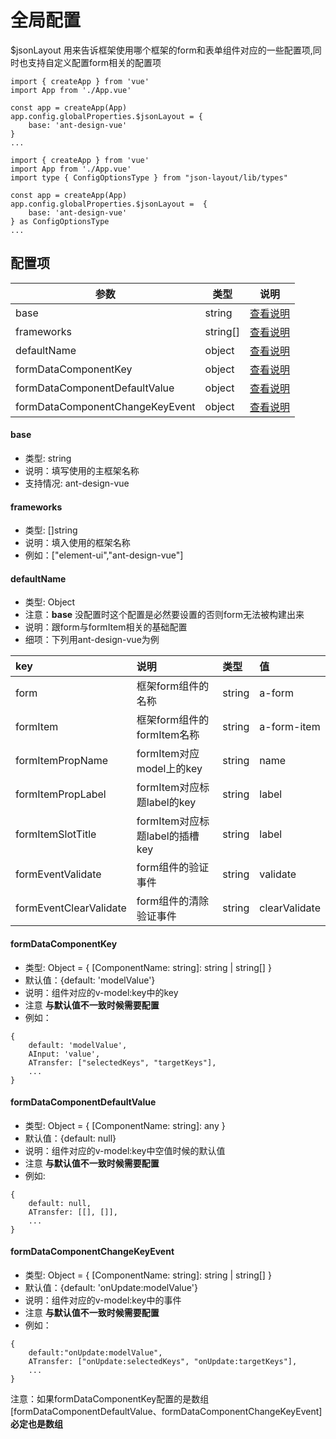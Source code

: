# 全局配置

$jsonLayout 用来告诉框架使用哪个框架的form和表单组件对应的一些配置项,同时也支持自定义配置form相关的配置项


<CodeGroup>
  <CodeGroupItem title="JS" active>

```js{5-7}
import { createApp } from 'vue'
import App from './App.vue'

const app = createApp(App)
app.config.globalProperties.$jsonLayout = {
    base: 'ant-design-vue'
}
...
```

  </CodeGroupItem>
  <CodeGroupItem title="TS" active>

```ts{3,6-8}
import { createApp } from 'vue'
import App from './App.vue'
import type { ConfigOptionsType } from "json-layout/lib/types"

const app = createApp(App)
app.config.globalProperties.$jsonLayout =  {
    base: 'ant-design-vue'
} as ConfigOptionsType
...
```

  </CodeGroupItem>
</CodeGroup>

## 配置项

| 参数                            | 类型     | 说明                                         |
| ------------------------------- | -------- | -------------------------------------------- |
| base                            | string   | [查看说明](#base)                            |
| frameworks                      | string[] | [查看说明](#frameworks)                      |
| defaultName                     | object   | [查看说明](#defaultname)                     |
| formDataComponentKey            | object   | [查看说明](#formdatacomponentkey)            |
| formDataComponentDefaultValue   | object   | [查看说明](#formdatacomponentdefaultvalue)   |
| formDataComponentChangeKeyEvent | object   | [查看说明](#formdatacomponentchangekeyevent) |

#### base
- 类型: string <Badge text="建议必填" />
- 说明：填写使用的主框架名称
- 支持情况: ant-design-vue 

#### frameworks
- 类型: []string 
- 说明：填入使用的框架名称
- 例如：["element-ui","ant-design-vue"]

#### defaultName
- 类型: Object
- 注意：**base** 没配置时这个配置是必然要设置的否则form无法被构建出来
- 说明：跟form与formItem相关的基础配置
- 细项：下列用ant-design-vue为例
  
| key                    | 说明                           | 类型   | 值            |
| :--------------------- | :----------------------------- | :----- | :------------ |
| form                   | 框架form组件的名称             | string | a-form        |
| formItem               | 框架form组件的formItem名称     | string | a-form-item   |
| formItemPropName       | formItem对应model上的key       | string | name          |
| formItemPropLabel      | formItem对应标题label的key     | string | label         |
| formItemSlotTitle      | formItem对应标题label的插槽key | string | label         |
| formEventValidate      | form组件的验证事件             | string | validate      |
| formEventClearValidate | form组件的清除验证事件         | string | clearValidate |

#### formDataComponentKey
- 类型: Object = { [ComponentName: string]: string | string[] }
- 默认值：{default: 'modelValue'}
- 说明：组件对应的v-model:key中的key
- 注意 **与默认值不一致时候需要配置**
- 例如：
```js{2-4}
{
    default: 'modelValue',
    AInput: 'value',
    ATransfer: ["selectedKeys", "targetKeys"],
    ...
}
```
#### formDataComponentDefaultValue
- 类型: Object = { [ComponentName: string]: any }
- 默认值：{default: null}
- 说明：组件对应的v-model:key中空值时候的默认值
- 注意 **与默认值不一致时候需要配置**
- 例如: 
```js{2-3}
{
    default: null,
    ATransfer: [[], []],
    ...
}
```
#### formDataComponentChangeKeyEvent
- 类型: Object = { [ComponentName: string]: string | string[] }
- 默认值：{default: 'onUpdate:modelValue'}
- 说明：组件对应的v-model:key中的事件
- 注意 **与默认值不一致时候需要配置**
- 例如：
```js{2-3}
{
    default:"onUpdate:modelValue",
    ATransfer: ["onUpdate:selectedKeys", "onUpdate:targetKeys"],
    ...
}
```

注意：如果formDataComponentKey配置的是数组 [formDataComponentDefaultValue、formDataComponentChangeKeyEvent] **必定也是数组**